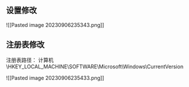 ## 设置修改

![[Pasted image 20230906235343.png]]

## 注册表修改

注册表路径：
计算机\HKEY_LOCAL_MACHINE\SOFTWARE\Microsoft\Windows\CurrentVersion

![[Pasted image 20230906235433.png]]
